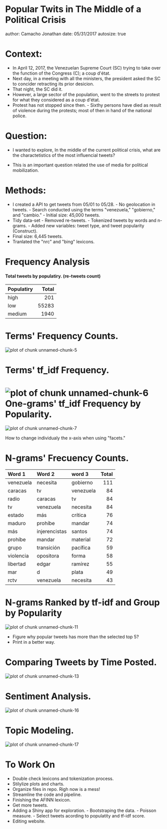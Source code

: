 Popular Twits in The Middle of a Political Crisis
========================================================
author: Camacho Jonathan
date: 05/31/2017
autosize: true

Context:
========================================================
- In April 12, 2017, the Venezuelan Supreme Court (SC) trying to take over the function of the Congress (C); a coup d'état. 
- Next day, in a meeting with all the ministers, the president asked the SC to concider retracting its prior desicion. 
- That night, the SC did it. 
- However, a large sector of the population, went to the streets to protest for what they considered as a coup d'état. 
- Protest has not stopped since then.
       - Sixthy persons have died as result of violence during the protests; most of then in hand of the national police. 

Question:
========================================================

- I wanted to explore, In the middle of the current political crisis, what are the charactetistics of the most influencial tweets?

- This is an important question related the use of media for political mobilization.

Methods:
========================================================
- I created a API to get tweets from 05/01 to 05/28.
       - No geolocation in tweets.
       - Search conducted using the terms "venezuela," "gobierno," and "cambio."
       - Initial size: 45,000 tweets.
- Tidy data-set
       - Removed re-tweets.
       - Tokenized tweets by words and n-grams.
       - Added new variables: tweet type, and tweet popularity (Construct).
- Final size: 6,445 tweets.
- Tranlated the "nrc" and "bing" lexicons.

Frequency Analysis
========================================================
#### Total tweets by populatiry. (re-tweets count)









|Populatiry | Total|
|:----------|-----:|
|high       |   201|
|low        | 55283|
|medium     |  1940|

Terms' Frequency Counts.
========================================================
![plot of chunk unnamed-chunk-5](Presentation-figure/unnamed-chunk-5-1.png)

Terms' tf_idf Frequency.
========================================================
![plot of chunk unnamed-chunk-6](Presentation-figure/unnamed-chunk-6-1.png)
One-grams' tf_idf Frequency by Popularity.
========================================================
![plot of chunk unnamed-chunk-7](Presentation-figure/unnamed-chunk-7-1.png)

How to change individualy the x-axis when using "facets."

N-grams' Frecuency Counts. 
========================================================



|Word 1    |Word 2        |word 3    | Total|
|:---------|:-------------|:---------|-----:|
|venezuela |necesita      |gobierno  |   111|
|caracas   |tv            |venezuela |    84|
|radio     |caracas       |tv        |    84|
|tv        |venezuela     |necesita  |    84|
|estado    |más           |crítica   |    76|
|maduro    |prohíbe       |mandar    |    74|
|más       |injerencistas |santos    |    74|
|prohíbe   |mandar        |material  |    72|
|grupo     |transición    |pacífica  |    59|
|violencia |opositora     |forma     |    58|
|libertad  |edgar         |ramírez   |    55|
|mar       |d             |plata     |    49|
|rctv      |venezuela     |necesita  |    43|

N-grams Ranked by tf-idf and Group by Popularity
========================================================


![plot of chunk unnamed-chunk-11](Presentation-figure/unnamed-chunk-11-1.png)
- Figure why popular tweets has more than the selected top 5?
- Print in a better way.

Comparing Tweets by Time Posted.
========================================================



![plot of chunk unnamed-chunk-13](Presentation-figure/unnamed-chunk-13-1.png)


Sentiment Analysis.
========================================================




![plot of chunk unnamed-chunk-16](Presentation-figure/unnamed-chunk-16-1.png)

Topic Modeling.
========================================================
![plot of chunk unnamed-chunk-17](Presentation-figure/unnamed-chunk-17-1.png)


To Work On
========================================================
- Double check lexicons and tokenization process.
- Stilylize plots and charts. 
- Organize files in repo. Righ now is a mess!
- Streamline the code and pipeline.
- Finishing the AFINN lexicon.
- Get more tweets.
- Adding a Shiny app for exploration.
       - Bootstraping the data.
       - Poisson measure.
       - Select tweets acording to populatity and tf-idf score.
- Editing website.




